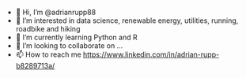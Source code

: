 - 👋 Hi, I’m @adrianrupp88
- 👀 I’m interested in data science, renewable energy, utilities, running, roadbike and hiking
- 🌱 I’m currently learning Python and R
- 💞️ I’m looking to collaborate on ...
- 📫 How to reach me https://www.linkedin.com/in/adrian-rupp-b8289713a/

<!---
adrianrupp88/adrianrupp88 is a ✨ special ✨ repository because its `README.md` (this file) appears on your GitHub profile.
You can click the Preview link to take a look at your changes.
--->
